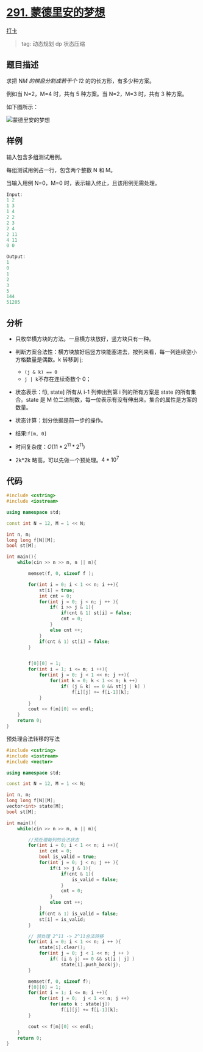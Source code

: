 # [291. 蒙德里安的梦想](https://www.acwing.com/problem/content/293/)

[打卡](https://www.acwing.com/activity/content/problem/content/1010/1/)

> tag: 动态规划 dp 状态压缩

## 题目描述

求把 N*M 的棋盘分割成若干个 1*2 的的长方形，有多少种方案。

例如当 N=2，M=4 时，共有 5 种方案。当 N=2，M=3 时，共有 3 种方案。

如下图所示：

![蒙德里安的梦想](https://www.acwing.com/media/article/image/2019/01/26/19_4dd1644c20-2411_1.jpg)

## 样例

输入包含多组测试用例。

每组测试用例占一行，包含两个整数 N 和 M。

当输入用例 N=0，M=0 时，表示输入终止，且该用例无需处理。

```c++
Input:
1 2
1 3
1 4
2 2
2 3
2 4
2 11
4 11
0 0

Output:
1
0
1
2
3
5
144
51205
```

## 分析

- 只枚举横方块的方法。一旦横方块放好，竖方块只有一种。
- 判断方案合法性：横方块放好后竖方块能塞进去，按列来看，每一列连续空小方格数量是偶数。k 转移到 j;

  - `(j & k) == 0`
  - `j | k`不存在连续奇数个 0；

- 状态表示：f[i, state] 所有从 i-1 列伸出到第 i 列的所有方案是 state 的所有集合。state 是 M 位二进制数，每一位表示有没有伸出来。集合的属性是方案的数量。
- 状态计算：划分依据是前一步的操作。
- 结果:`f[m, 0]`
- 时间复杂度：$O(11*2^{11}*2^{11})$
- 2k\*2k 略高，可以先做一个预处理。$4*10^7$

## 代码

```c++
#include <cstring>
#include <iostream>

using namespace std;

const int N = 12, M = 1 << N;

int n, m;
long long f[N][M];
bool st[M];

int main(){
    while(cin >> n >> m, n || m){

        memset(f, 0, sizeof f );

        for(int i = 0; i < 1 << n; i ++){
            st[i] = true;
            int cnt = 0;
            for(int j = 0; j < n; j ++ ){
                if( i >> j & 1){
                    if(cnt & 1) st[i] = false;
                    cnt = 0;
                }
                else cnt ++;
            }
            if(cnt & 1) st[i] = false;
        }


        f[0][0] = 1;
        for(int i = 1; i <= m; i ++){
            for(int j = 0; j < 1 << n; j ++){
                for(int k = 0; k < 1 << n; k ++)
                    if( (j & k) == 0 && st[j | k] )
                        f[i][j] += f[i-1][k];
            }
        }
        cout << f[m][0] << endl;
    }
    return 0;
}
```

预处理合法转移的写法

```c++
#include <cstring>
#include <iostream>
#include <vector>

using namespace std;

const int N = 12, M = 1 << N;

int n, m;
long long f[N][M];
vector<int> state[M];
bool st[M];

int main(){
    while(cin >> n >> m, n || m){

        //预处理每列的合法状态
        for(int i = 0; i < 1 << n; i ++){
            int cnt = 0;
            bool is_valid = true;
            for(int j = 0; j < n; j ++ ){
                if(i >> j & 1){
                    if(cnt & 1){
                        is_valid = false;
                    }
                    cnt = 0;
                }
                else cnt ++;
            }
            if(cnt & 1) is_valid = false;
            st[i] = is_valid;
        }

        // 预处理 2^11 -> 2^11合法转移
        for(int i = 0; i < 1 << n; i ++ ){
            state[i].clear();
            for(int j = 0; j < 1 << n; j ++ )
                if( (i & j) == 0 && st[i | j] )
                    state[i].push_back(j);
        }

        memset(f, 0, sizeof f);
        f[0][0] = 1;
        for(int i = 1; i <= m; i ++){
            for(int j = 0;  j < 1 << n; j ++)
                for(auto k : state[j])
                    f[i][j] += f[i-1][k];
        }

        cout << f[m][0] << endl;
    }
    return 0;
}
```
